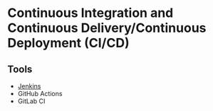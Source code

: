 # Continuous Integration and Continuous Delivery/Continuous Deployment (CI/CD)

<!--
https://www.linkedin.com/learning/continuous-integration-tools/building-your-ci-cd-pipeline
-->

## Tools

- [Jenkins](/jenkins.md)
- GitHub Actions
- GitLab CI
